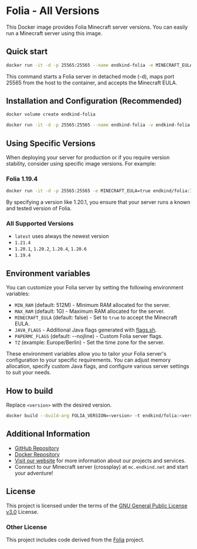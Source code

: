 # Folia - All Versions

This Docker image provides Folia Minecraft server versions. You can easily run a Minecraft server using this image.

## Quick start

```bash
docker run -it -d -p 25565:25565 --name endkind-folia -e MINECRAFT_EULA=true endkind/folia:latest
```

This command starts a Folia server in detached mode (-d), maps port 25565 from the host to the container, and accepts the Minecraft EULA.

## Installation and Configuration (Recommended)

```bash
docker volume create endkind-folia

docker run -it -d -p 25565:25565 --name endkind-folia -v endkind-folia:/folia -e MAX_RAM=3G -e MINECRAFT_EULA=true --restart=always endkind/folia:latest
```

## Using Specific Versions

When deploying your server for production or if you require version stability, consider using specific image versions. For example:

### Folia 1.19.4

```bash
docker run -it -d -p 25565:25565 -e MINECRAFT_EULA=true endkind/folia:1.19.4
```

By specifying a version like 1.20.1, you ensure that your server runs a known and tested version of Folia.

### All Supported Versions

- `latest` uses always the newest version
- `1.21.4`
- `1.20.1`, `1.20.2`, `1.20.4`, `1.20.6`
- `1.19.4`

## Environment variables

You can customize your Folia server by setting the following environment variables:

- `MIN_RAM` (default: 512M) - Minimum RAM allocated for the server.
- `MAX_RAM` (default: 1G) - Maximum RAM allocated for the server.
- `MINECRAFT_EULA` (default: false) - Set to `true` to accept the Minecraft EULA.
- `JAVA_FLAGS` - Additional Java flags generated with [flags.sh](https://flags.sh/).
- `PAPERMC_FLAGS` (default: --nojline) - Custom Folia server flags.
- `TZ` (example: Europe/Berlin) - Set the time zone for the server.

These environment variables allow you to tailor your Folia server's configuration to your specific requirements. You can adjust memory allocation, specify custom Java flags, and configure various server settings to suit your needs.

## How to build

Replace `<version>` with the desired version.

```bash
docker build --build-arg FOLIA_VERSION=<version> -t endkind/folia:<version> .
```

## Additional Information

- [GitHub Repository](https://github.com/Endkind/folia)
- [Docker Repository](https://hub.docker.com/r/endkind/folia)
- [Visit our website](https://www.endkind.net) for more information about our projects and services.
- Connect to our Minecraft server (crossplay) at `mc.endkind.net` and start your adventure!

## License

This project is licensed under the terms of the [GNU General Public License v3.0](https://choosealicense.com/licenses/gpl-3.0/) License.

### Other License

This project includes code derived from the [Folia](https://github.com/PaperMC/folia) project.
